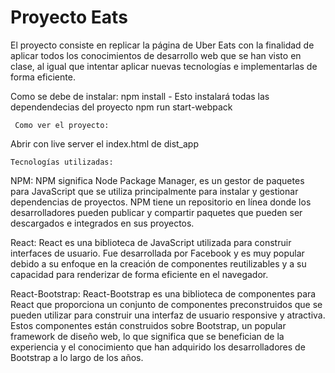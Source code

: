 # Proyecto Eats


El proyecto consiste en replicar la página de Uber Eats con la finalidad de aplicar todos los conocimientos de desarrollo web que se han visto en clase, al igual que intentar aplicar
nuevas tecnologías e implementarlas de forma eficiente.



Como se debe de instalar:
  npm install - Esto instalará todas las dependendecias del proyecto
  npm run start-webpack

     Como ver el proyecto:
  Abrir con live server el index.html de dist_app 

    Tecnologías utilizadas:
NPM: NPM significa Node Package Manager, es un gestor de paquetes para JavaScript que se utiliza principalmente para instalar y gestionar dependencias de proyectos. NPM tiene un repositorio en línea donde los desarrolladores pueden publicar y compartir paquetes que pueden ser descargados e integrados en sus proyectos.

React: React es una biblioteca de JavaScript utilizada para construir interfaces de usuario. Fue desarrollada por Facebook y es muy popular debido a su enfoque en la creación de componentes reutilizables y a su capacidad para renderizar de forma eficiente en el navegador.

React-Bootstrap: React-Bootstrap es una biblioteca de componentes para React que proporciona un conjunto de componentes preconstruidos que se pueden utilizar para construir una interfaz de usuario responsive y atractiva. Estos componentes están construidos sobre Bootstrap, un popular framework de diseño web, lo que significa que se benefician de la experiencia y el conocimiento que han adquirido los desarrolladores de Bootstrap a lo largo de los años.
